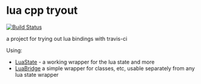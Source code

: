 lua cpp tryout
==============

[![Build Status](https://travis-ci.org/d-led/lua_cpp_tryout.svg?branch=master)](https://travis-ci.org/d-led/lua_cpp_tryout)

a project for trying out lua bindings with travis-ci

Using:

 - [LuaState](https://github.com/AdUki/LuaState) - a working wrapper for the lua state and more
 - [LuaBridge](http://vinniefalco.com/LuaBridge/Manual.html) a simple wrapper for classes, etc, usable separately from any lua state wrapper
